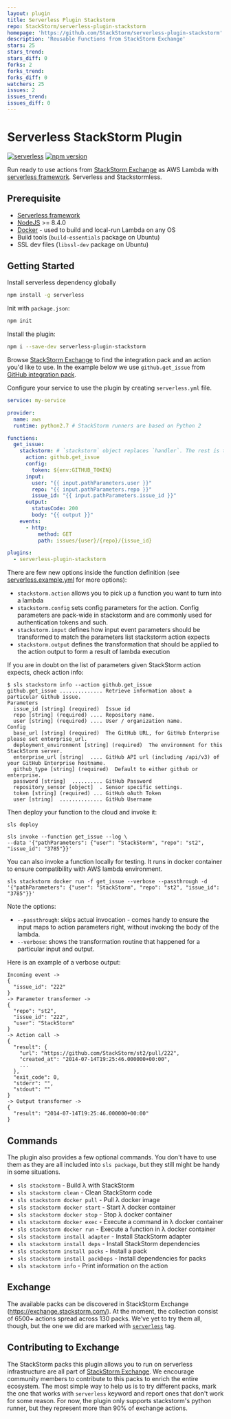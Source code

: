 ```yaml
---
layout: plugin
title: Serverless Plugin Stackstorm
repo: StackStorm/serverless-plugin-stackstorm
homepage: 'https://github.com/StackStorm/serverless-plugin-stackstorm'
description: 'Reusable Functions from StackStorm Exchange'
stars: 25
stars_trend: 
stars_diff: 0
forks: 2
forks_trend: 
forks_diff: 0
watchers: 25
issues: 2
issues_trend: 
issues_diff: 0
---
```



# Serverless StackStorm Plugin

[![serverless](http://public.serverless.com/badges/v3.svg)](http://www.serverless.com)
[![npm version](https://badge.fury.io/js/serverless-plugin-stackstorm.svg)](https://badge.fury.io/js/serverless-plugin-stackstorm)

Run ready to use actions from [StackStorm Exchange](https://exchange.stackstorm.com/)
as AWS Lambda with [serverless framework](http://serverless.com/). Serverless and Stackstormless.

## Prerequisite

- [Serverless framework](https://serverless.com/framework/docs/getting-started/)
- [NodeJS](https://nodejs.org/en/download/) >= 8.4.0
- [Docker](https://docs.docker.com/engine/installation/) - used to build and local-run Lambda on any OS
- Build tools (``build-essentials`` package on Ubuntu)
- SSL dev files (``libssl-dev`` package on Ubuntu)

## Getting Started

Install serverless dependency globally

```bash
npm install -g serverless
```

Init with `package.json`:

```bash
npm init
```

Install the plugin:

```bash
npm i --save-dev serverless-plugin-stackstorm
```

Browse [StackStorm Exchange](https://exchange.stackstorm.com/)
to find the integration pack and an action you'd like to use.
In the example below we use `github.get_issue` from [GitHub integration pack](https://github.com/StackStorm-Exchange/stackstorm-github).

Configure your service to use the plugin by creating `serverless.yml` file.

```yaml
service: my-service

provider:
  name: aws
  runtime: python2.7 # StackStorm runners are based on Python 2

functions:
  get_issue:
    stackstorm: # `stackstorm` object replaces `handler`. The rest is the same.
      action: github.get_issue
      config:
        token: ${env:GITHUB_TOKEN}
      input:
        user: "{{ input.pathParameters.user }}"
        repo: "{{ input.pathParameters.repo }}"
        issue_id: "{{ input.pathParameters.issue_id }}"
      output:
        statusCode: 200
        body: "{{ output }}"
    events:
      - http:
          method: GET
          path: issues/{user}/{repo}/{issue_id}

plugins:
  - serverless-plugin-stackstorm
```

There are few new options inside the function definition
(see [serverless.example.yml](./serverless.example.yml) for more options):
  - `stackstorm.action` allows you to pick up a function you want to turn into a lambda
  - `stackstorm.config` sets config parameters for the action. Config parameters are pack-wide in stackstorm and are commonly used for authentication tokens and such.
  - `stackstorm.input` defines how input event parameters should be transformed to match the parameters list stackstorm action expects
  - `stackstorm.output` defines the transformation that should be applied to the action output to form a result of lambda execution

If you are in doubt on the list of parameters given StackStorm action expects, check action info:

```
$ sls stackstorm info --action github.get_issue
github.get_issue .............. Retrieve information about a particular Github issue.
Parameters
  issue_id [string] (required)  Issue id
  repo [string] (required) .... Repository name.
  user [string] (required) .... User / organization name.
Config
  base_url [string] (required)  The GitHub URL, for GitHub Enterprise please set enterprise_url.
  deployment_environment [string] (required)  The environment for this StackStorm server.
  enterprise_url [string]  .... GitHub API url (including /api/v3) of your GitHub Enterprise hostname.
  github_type [string] (required)  Default to either github or enterprise.
  password [string]  .......... GitHub Password
  repository_sensor [object]  . Sensor specific settings.
  token [string] (required) ... GitHub oAuth Token
  user [string]  .............. GitHub Username
```

Then deploy your function to the cloud and invoke it:

```
sls deploy

sls invoke --function get_issue --log \
--data '{"pathParameters": {"user": "StackStorm", "repo": "st2", "issue_id": "3785"}}'
```

You can also invoke a function locally for testing. It runs in docker container to ensure
compatibility with AWS lambda environment.
```
sls stackstorm docker run -f get_issue --verbose --passthrough -d '{"pathParameters": {"user": "StackStorm", "repo": "st2", "issue_id": "3785"}}'
```

Note the options:

* `--passthrough`: skips actual invocation - comes handy to ensure the input maps to action parameters right, without invoking the body of the lambda.
* `--verbose`:  shows the transformation routine that happened for a particular input and output.

Here is an example of a verbose output:
```
Incoming event ->
{
  "issue_id": "222"
}
-> Parameter transformer ->
{
  "repo": "st2",
  "issue_id": "222",
  "user": "StackStorm"
}
-> Action call ->
{
  "result": {
    "url": "https://github.com/StackStorm/st2/pull/222",
    "created_at": "2014-07-14T19:25:46.000000+00:00",
    ...
  },
  "exit_code": 0,
  "stderr": "",
  "stdout": ""
}
-> Output transformer ->
{
  "result": "2014-07-14T19:25:46.000000+00:00"
}
```

## Commands

  The plugin also provides a few optional commands. You don't have to use them as they are all included into `sls package`, but they still might be handy in some situations.

 - `sls stackstorm` - Build λ with StackStorm
 - `sls stackstorm clean` - Clean StackStorm code
 - `sls stackstorm docker pull` - Pull λ docker image
 - `sls stackstorm docker start` - Start λ docker container
 - `sls stackstorm docker stop` - Stop λ docker container
 - `sls stackstorm docker exec` - Execute a command in λ docker container
 - `sls stackstorm docker run` - Execute a function in λ docker container
 - `sls stackstorm install adapter` - Install StackStorm adapter
 - `sls stackstorm install deps` - Install StackStorm dependencies
 - `sls stackstorm install packs` - Install a pack
 - `sls stackstorm install packDeps` - Install dependencies for packs
 - `sls stackstorm info` - Print information on the action

## Exchange

The available packs can be discovered in StackStorm Exchange (https://exchange.stackstorm.com/). At the moment, the collection consist of 6500+ actions spread across 130 packs. We've yet to try them all, though, but the one we did are marked with [`serverless`](https://exchange.stackstorm.org/#serverless) tag.

## Contributing to Exchange

The StackStorm packs this plugin allows you to run on serverless infrastructure are all part of [StackStorm Exchange](https://github.com/StackStorm-Exchange). We encourage community members to contribute to this packs to enrich the entire ecosystem. The most simple way to help us is to try different packs, mark the one that works with `serverless` keyword and report ones that don't work for some reason. For now, the plugin only supports stackstorm's python runner, but they represent more than 90% of exchange actions.


